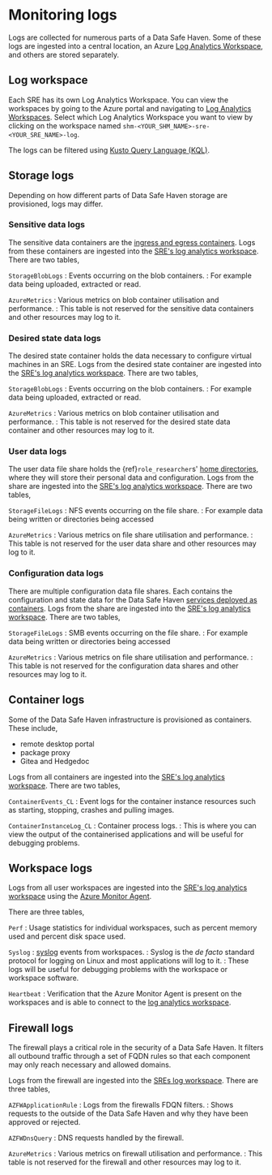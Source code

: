 # Monitoring logs

Logs are collected for numerous parts of a Data Safe Haven.
Some of these logs are ingested into a central location, an Azure [Log Analytics Workspace](https://learn.microsoft.com/azure/azure-monitor/logs/log-analytics-workspace-overview), and others are stored separately.

## Log workspace

Each SRE has its own Log Analytics Workspace.
You can view the workspaces by going to the Azure portal and navigating to [Log Analytics Workspaces](https://portal.azure.com/#browse/Microsoft.OperationalInsights%2Fworkspaces).
Select which Log Analytics Workspace you want to view by clicking on the workspace named `shm-<YOUR_SHM_NAME>-sre-<YOUR_SRE_NAME>-log`.

The logs can be filtered using [Kusto Query Language (KQL)](https://learn.microsoft.com/en-us/azure/azure-monitor/logs/log-query-overview).

## Storage logs

Depending on how different parts of Data Safe Haven storage are provisioned, logs may differ.

### Sensitive data logs

The sensitive data containers are the [ingress and egress containers](./data.md).
Logs from these containers are ingested into the [SRE's log analytics workspace](#log-workspace).
There are two tables,

`StorageBlobLogs`
: Events occurring on the blob containers.
: For example data being uploaded, extracted or read.

`AzureMetrics`
: Various metrics on blob container utilisation and performance.
: This table is not reserved for the sensitive data containers and other resources may log to it.

### Desired state data logs

The desired state container holds the data necessary to configure virtual machines in an SRE.
Logs from the desired state container are ingested into the [SRE's log analytics workspace](#log-workspace).
There are two tables,

`StorageBlobLogs`
: Events occurring on the blob containers.
: For example data being uploaded, extracted or read.

`AzureMetrics`
: Various metrics on blob container utilisation and performance.
: This table is not reserved for the desired state data container and other resources may log to it.

### User data logs

The user data file share holds the {ref}`role_researcher`s' [home directories](https://refspecs.linuxfoundation.org/FHS_3.0/fhs/ch03s08.html), where they will store their personal data and configuration.
Logs from the share are ingested into the [SRE's log analytics workspace](#log-workspace).
There are two tables,

`StorageFileLogs`
: NFS events occurring on the file share.
: For example data being written or directories being accessed

`AzureMetrics`
: Various metrics on file share utilisation and performance.
: This table is not reserved for the user data share and other resources may log to it.

### Configuration data logs

There are multiple configuration data file shares.
Each contains the configuration and state data for the Data Safe Haven [services deployed as containers](#container-logs).
Logs from the share are ingested into the [SRE's log analytics workspace](#log-workspace).
There are two tables,

`StorageFileLogs`
: SMB events occurring on the file share.
: For example data being written or directories being accessed

`AzureMetrics`
: Various metrics on file share utilisation and performance.
: This table is not reserved for the configuration data shares and other resources may log to it.

## Container logs

Some of the Data Safe Haven infrastructure is provisioned as containers.
These include,

- remote desktop portal
- package proxy
- Gitea and Hedgedoc

Logs from all containers are ingested into the [SRE's log analytics workspace](#log-workspace).
There are two tables,

`ContainerEvents_CL`
: Event logs for the container instance resources such as starting, stopping, crashes and pulling images.

`ContainerInstanceLog_CL`
: Container process logs.
: This is where you can view the output of the containerised applications and will be useful for debugging problems.

## Workspace logs

Logs from all user workspaces are ingested into the [SRE's log analytics workspace](#log-workspace) using the [Azure Monitor Agent](https://learn.microsoft.com/en-us/azure/azure-monitor/agents/azure-monitor-agent-overview).

There are three tables,

`Perf`
: Usage statistics for individual workspaces, such as percent memory used and percent disk space used.

`Syslog`
: [syslog](https://www.paessler.com/it-explained/syslog) events from workspaces.
: Syslog is the _de facto_ standard protocol for logging on Linux and most applications will log to it.
: These logs will be useful for debugging problems with the workspace or workspace software.

`Heartbeat`
: Verification that the Azure Monitor Agent is present on the workspaces and is able to connect to the [log analytics workspace](#log-workspace).

## Firewall logs

The firewall plays a critical role in the security of a Data Safe Haven.
It filters all outbound traffic through a set of FQDN rules so that each component may only reach necessary and allowed domains.

Logs from the firewall are ingested into the [SREs log workspace](#log-workspace).
There are three tables,

`AZFWApplicationRule`
: Logs from the firewalls FDQN filters.
: Shows requests to the outside of the Data Safe Haven and why they have been approved or rejected.

`AZFWDnsQuery`
: DNS requests handled by the firewall.

`AzureMetrics`
: Various metrics on firewall utilisation and performance.
: This table is not reserved for the firewall and other resources may log to it.
